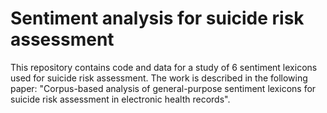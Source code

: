 # Sentiment analysis for suicide risk assessment

This repository contains code and data for a study of 6 sentiment lexicons used for suicide risk assessment. The work is described in the following paper: "Corpus-based analysis of general-purpose sentiment lexicons for suicide risk assessment in electronic health records".

